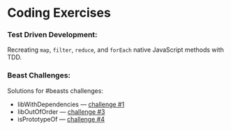 # Coding Exercises

### Test Driven Development:

Recreating `map`, `filter`, `reduce`, and `forEach` native JavaScript methods with TDD.

### Beast Challenges:

Solutions for #beasts challenges:

- libWithDependencies — [challenge #1](https://github.com/gordonmzhu/beasts/issues/1)
- libOutOfOrder — [challenge #3](https://github.com/gordonmzhu/beasts/issues/3)
- isPrototypeOf — [challenge #4](https://github.com/gordonmzhu/beasts/issues/4)
